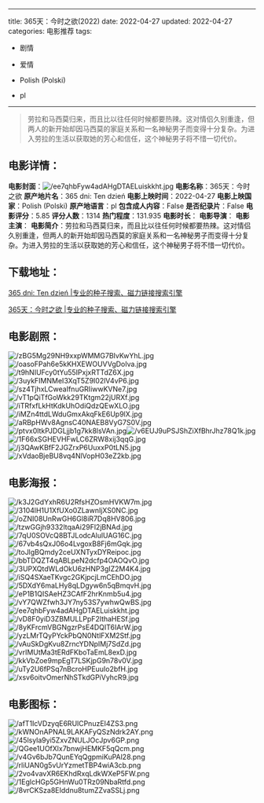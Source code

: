 
---
title: 365天：今时之欲(2022)
date: 2022-04-27
updated: 2022-04-27
categories: 电影推荐
tags:
- 剧情
- 爱情

- Polish (Polski)
- pl
---


> 劳拉和马西莫归来，而且比以往任何时候都要热辣。这对情侣久别重逢，但两人的新开始却因马西莫的家庭关系和一名神秘男子而变得十分复杂。为进入劳拉的生活以获取她的芳心和信任，这个神秘男子将不惜一切代价。

## **电影详情**：

**电影封面**：<img src="https://image.tmdb.org/t/p/w200/ee7qhbFyw4adAHgDTAELuiskkht.jpg" alt="/ee7qhbFyw4adAHgDTAELuiskkht.jpg" title="/ee7qhbFyw4adAHgDTAELuiskkht.jpg">
**电影名称**：365天：今时之欲
**原产地片名**：365 dni: Ten dzień
**电影上映时间**：2022-04-27
**电影上映国家**：Polish (Polski)
**原产地语言**：pl
**包含成人内容**：False
**是否纪录片**：False
**电影评分**：5.85
**评分人数**：1314
**热门程度**：131.935
**电影时长**：
**电影导演**：
**电影主演**：
**电影简介**：劳拉和马西莫归来，而且比以往任何时候都要热辣。这对情侣久别重逢，但两人的新开始却因马西莫的家庭关系和一名神秘男子而变得十分复杂。为进入劳拉的生活以获取她的芳心和信任，这个神秘男子将不惜一切代价。

## **下载地址**：
[365 dni: Ten dzień |专业的种子搜索、磁力链接搜索引擎](https://movie.amd794.com:2083/?search=365%20dni%3A%20Ten%20dzie%C5%84&ordering=&mode=match_phrase&page_size=10&page=1)

[365天：今时之欲 |专业的种子搜索、磁力链接搜索引擎](https://movie.amd794.com:2083/?search=365%E5%A4%A9%EF%BC%9A%E4%BB%8A%E6%97%B6%E4%B9%8B%E6%AC%B2&ordering=&mode=match_phrase&page_size=10&page=1)
 

## **电影剧照**：
<img src="https://image.tmdb.org/t/p/original/zBG5Mg29NH9xxpWMMG7BIvKwYhL.jpg" alt="/zBG5Mg29NH9xxpWMMG7BIvKwYhL.jpg" title="/zBG5Mg29NH9xxpWMMG7BIvKwYhL.jpg"><img src="https://image.tmdb.org/t/p/original/oasoFPah6e5kKHXEWOUVVgDoIva.jpg" alt="/oasoFPah6e5kKHXEWOUVVgDoIva.jpg" title="/oasoFPah6e5kKHXEWOUVVgDoIva.jpg"><img src="https://image.tmdb.org/t/p/original/t9hNIUFcy0tYu55IPxjxRTTdZ6X.jpg" alt="/t9hNIUFcy0tYu55IPxjxRTTdZ6X.jpg" title="/t9hNIUFcy0tYu55IPxjxRTTdZ6X.jpg"><img src="https://image.tmdb.org/t/p/original/3uykFIMNMeI3XqT5Z9I02lV4vP6.jpg" alt="/3uykFIMNMeI3XqT5Z9I02lV4vP6.jpg" title="/3uykFIMNMeI3XqT5Z9I02lV4vP6.jpg"><img src="https://image.tmdb.org/t/p/original/sz4TjhxLCweaIfnuGRIiwwKVNe7.jpg" alt="/sz4TjhxLCweaIfnuGRIiwwKVNe7.jpg" title="/sz4TjhxLCweaIfnuGRIiwwKVNe7.jpg"><img src="https://image.tmdb.org/t/p/original/vT1pQiTfGoWkk29TKtgm22jURXf.jpg" alt="/vT1pQiTfGoWkk29TKtgm22jURXf.jpg" title="/vT1pQiTfGoWkk29TKtgm22jURXf.jpg"><img src="https://image.tmdb.org/t/p/original/iTRfxfLkHtKdkUhOdiQdzQEwXLO.jpg" alt="/iTRfxfLkHtKdkUhOdiQdzQEwXLO.jpg" title="/iTRfxfLkHtKdkUhOdiQdzQEwXLO.jpg"><img src="https://image.tmdb.org/t/p/original/iMZn4ttdLWduGmxAkqFkE6Up9lX.jpg" alt="/iMZn4ttdLWduGmxAkqFkE6Up9lX.jpg" title="/iMZn4ttdLWduGmxAkqFkE6Up9lX.jpg"><img src="https://image.tmdb.org/t/p/original/aRBpHWv8AgnsC40NAEB8VyG7S0V.jpg" alt="/aRBpHWv8AgnsC40NAEB8VyG7S0V.jpg" title="/aRBpHWv8AgnsC40NAEB8VyG7S0V.jpg"><img src="https://image.tmdb.org/t/p/original/ptvx0ltkPJDGLjjb1g7kk8lsVAn.jpg" alt="/ptvx0ltkPJDGLjjb1g7kk8lsVAn.jpg" title="/ptvx0ltkPJDGLjjb1g7kk8lsVAn.jpg"><img src="https://image.tmdb.org/t/p/original/v6EUJ9uPSJShZiXfBhrJhz78Q1k.jpg" alt="/v6EUJ9uPSJShZiXfBhrJhz78Q1k.jpg" title="/v6EUJ9uPSJShZiXfBhrJhz78Q1k.jpg"><img src="https://image.tmdb.org/t/p/original/1F66xSGHEVHFwLC6ZRW8xij3qqG.jpg" alt="/1F66xSGHEVHFwLC6ZRW8xij3qqG.jpg" title="/1F66xSGHEVHFwLC6ZRW8xij3qqG.jpg"><img src="https://image.tmdb.org/t/p/original/j3QAwKBfF2JGZrxP6UuxxP0tLN5.jpg" alt="/j3QAwKBfF2JGZrxP6UuxxP0tLN5.jpg" title="/j3QAwKBfF2JGZrxP6UuxxP0tLN5.jpg"><img src="https://image.tmdb.org/t/p/original/xVdaoBjeBU8vq4NlVopH03eZ2kb.jpg" alt="/xVdaoBjeBU8vq4NlVopH03eZ2kb.jpg" title="/xVdaoBjeBU8vq4NlVopH03eZ2kb.jpg">

## **电影海报**：
<img src="https://image.tmdb.org/t/p/original/k3J2GdYxhR6U2RfsHZOsmHVKW7m.jpg" alt="/k3J2GdYxhR6U2RfsHZOsmHVKW7m.jpg" title="/k3J2GdYxhR6U2RfsHZOsmHVKW7m.jpg"><img src="https://image.tmdb.org/t/p/original/3104lH1U1XfUXo0ZLawnIjXS0NC.jpg" alt="/3104lH1U1XfUXo0ZLawnIjXS0NC.jpg" title="/3104lH1U1XfUXo0ZLawnIjXS0NC.jpg"><img src="https://image.tmdb.org/t/p/original/oZNI08UnRwGH6Gl8iR7Dq8HV806.jpg" alt="/oZNI08UnRwGH6Gl8iR7Dq8HV806.jpg" title="/oZNI08UnRwGH6Gl8iR7Dq8HV806.jpg"><img src="https://image.tmdb.org/t/p/original/tzwGGjh9332ltqaAi29Fl2jBNAd.jpg" alt="/tzwGGjh9332ltqaAi29Fl2jBNAd.jpg" title="/tzwGGjh9332ltqaAi29Fl2jBNAd.jpg"><img src="https://image.tmdb.org/t/p/original/7qU0SOVcQ8BTJLodcAlulUAG16C.jpg" alt="/7qU0SOVcQ8BTJLodcAlulUAG16C.jpg" title="/7qU0SOVcQ8BTJLodcAlulUAG16C.jpg"><img src="https://image.tmdb.org/t/p/original/67vb4sQxJ06o4LvgoxB8Fj6mGqk.jpg" alt="/67vb4sQxJ06o4LvgoxB8Fj6mGqk.jpg" title="/67vb4sQxJ06o4LvgoxB8Fj6mGqk.jpg"><img src="https://image.tmdb.org/t/p/original/toJlgBQmdy2ceUXNTyxDYReipoc.jpg" alt="/toJlgBQmdy2ceUXNTyxDYReipoc.jpg" title="/toJlgBQmdy2ceUXNTyxDYReipoc.jpg"><img src="https://image.tmdb.org/t/p/original/bbTDQZT4qABLpeN2dcfp4OAOQvO.jpg" alt="/bbTDQZT4qABLpeN2dcfp4OAOQvO.jpg" title="/bbTDQZT4qABLpeN2dcfp4OAOQvO.jpg"><img src="https://image.tmdb.org/t/p/original/3UPXQtdWLdOkU6zHNP3gIZ2M4K4.jpg" alt="/3UPXQtdWLdOkU6zHNP3gIZ2M4K4.jpg" title="/3UPXQtdWLdOkU6zHNP3gIZ2M4K4.jpg"><img src="https://image.tmdb.org/t/p/original/iSQ4SXaeTKvgc2GKjpcjLmCEhDO.jpg" alt="/iSQ4SXaeTKvgc2GKjpcjLmCEhDO.jpg" title="/iSQ4SXaeTKvgc2GKjpcjLmCEhDO.jpg"><img src="https://image.tmdb.org/t/p/original/5DXdY6maLHy8qLDgyw6n5qBmqvH.jpg" alt="/5DXdY6maLHy8qLDgyw6n5qBmqvH.jpg" title="/5DXdY6maLHy8qLDgyw6n5qBmqvH.jpg"><img src="https://image.tmdb.org/t/p/original/eP1B1QISAeHZ3CAfF2hrKnmb5u4.jpg" alt="/eP1B1QISAeHZ3CAfF2hrKnmb5u4.jpg" title="/eP1B1QISAeHZ3CAfF2hrKnmb5u4.jpg"><img src="https://image.tmdb.org/t/p/original/vY7QWZfwh3JY7ny53S7ywhwQwBS.jpg" alt="/vY7QWZfwh3JY7ny53S7ywhwQwBS.jpg" title="/vY7QWZfwh3JY7ny53S7ywhwQwBS.jpg"><img src="https://image.tmdb.org/t/p/original/ee7qhbFyw4adAHgDTAELuiskkht.jpg" alt="/ee7qhbFyw4adAHgDTAELuiskkht.jpg" title="/ee7qhbFyw4adAHgDTAELuiskkht.jpg"><img src="https://image.tmdb.org/t/p/original/vD8F0yiD3ZBMULLPpF2lthaHESf.jpg" alt="/vD8F0yiD3ZBMULLPpF2lthaHESf.jpg" title="/vD8F0yiD3ZBMULLPpF2lthaHESf.jpg"><img src="https://image.tmdb.org/t/p/original/8yKFrcmVBGNgzrPsE4DQIT6IArW.jpg" alt="/8yKFrcmVBGNgzrPsE4DQIT6IArW.jpg" title="/8yKFrcmVBGNgzrPsE4DQIT6IArW.jpg"><img src="https://image.tmdb.org/t/p/original/yzLMrTQyPYckPbQN0NtlFXM2Stf.jpg" alt="/yzLMrTQyPYckPbQN0NtlFXM2Stf.jpg" title="/yzLMrTQyPYckPbQN0NtlFXM2Stf.jpg"><img src="https://image.tmdb.org/t/p/original/vAuSkDgKvu8ZrncYDNpIMj7SdZd.jpg" alt="/vAuSkDgKvu8ZrncYDNpIMj7SdZd.jpg" title="/vAuSkDgKvu8ZrncYDNpIMj7SdZd.jpg"><img src="https://image.tmdb.org/t/p/original/vrIMUtMa3tERdFKboTaEmL8exD.jpg" alt="/vrIMUtMa3tERdFKboTaEmL8exD.jpg" title="/vrIMUtMa3tERdFKboTaEmL8exD.jpg"><img src="https://image.tmdb.org/t/p/original/kkVbZoe9mpEgT7LSKjpG9n78v0V.jpg" alt="/kkVbZoe9mpEgT7LSKjpG9n78v0V.jpg" title="/kkVbZoe9mpEgT7LSKjpG9n78v0V.jpg"><img src="https://image.tmdb.org/t/p/original/uTy2U6fPSq7nBcroHPEuuIo2bfH.jpg" alt="/uTy2U6fPSq7nBcroHPEuuIo2bfH.jpg" title="/uTy2U6fPSq7nBcroHPEuuIo2bfH.jpg"><img src="https://image.tmdb.org/t/p/original/xsv6oitvOmerNhSTkdGPiVyhcR9.jpg" alt="/xsv6oitvOmerNhSTkdGPiVyhcR9.jpg" title="/xsv6oitvOmerNhSTkdGPiVyhcR9.jpg">

## **电影图标**：
<img src="https://image.tmdb.org/t/p/original/afT1IcVDzyqE6RUlCPnuzEI4ZS3.png" alt="/afT1IcVDzyqE6RUlCPnuzEI4ZS3.png" title="/afT1IcVDzyqE6RUlCPnuzEI4ZS3.png"><img src="https://image.tmdb.org/t/p/original/kWNOnAPNAL9LAKAFyQSzNdrk2AY.png" alt="/kWNOnAPNAL9LAKAFyQSzNdrk2AY.png" title="/kWNOnAPNAL9LAKAFyQSzNdrk2AY.png"><img src="https://image.tmdb.org/t/p/original/45lsyla9yi5ZxvZNULJOcJpv6GP.png" alt="/45lsyla9yi5ZxvZNULJOcJpv6GP.png" title="/45lsyla9yi5ZxvZNULJOcJpv6GP.png"><img src="https://image.tmdb.org/t/p/original/QGee1UOfXlx7bnwjHEMKF5qQcm.png" alt="/QGee1UOfXlx7bnwjHEMKF5qQcm.png" title="/QGee1UOfXlx7bnwjHEMKF5qQcm.png"><img src="https://image.tmdb.org/t/p/original/v4Gv6bJb7QunEYqQgpmiKuPAl28.png" alt="/v4Gv6bJb7QunEYqQgpmiKuPAl28.png" title="/v4Gv6bJb7QunEYqQgpmiKuPAl28.png"><img src="https://image.tmdb.org/t/p/original/rliUAN0g5vUrYzmetTBP4wiA3cb.png" alt="/rliUAN0g5vUrYzmetTBP4wiA3cb.png" title="/rliUAN0g5vUrYzmetTBP4wiA3cb.png"><img src="https://image.tmdb.org/t/p/original/2vo4vavXR6EKhdRxqLdkWXeP5FW.png" alt="/2vo4vavXR6EKhdRxqLdkWXeP5FW.png" title="/2vo4vavXR6EKhdRxqLdkWXeP5FW.png"><img src="https://image.tmdb.org/t/p/original/1EglcHGp5GHnWu0TRz09NbaRtfd.png" alt="/1EglcHGp5GHnWu0TRz09NbaRtfd.png" title="/1EglcHGp5GHnWu0TRz09NbaRtfd.png"><img src="https://image.tmdb.org/t/p/original/8vrCKSza8EIddnu8tumZZvaSSLj.png" alt="/8vrCKSza8EIddnu8tumZZvaSSLj.png" title="/8vrCKSza8EIddnu8tumZZvaSSLj.png">
